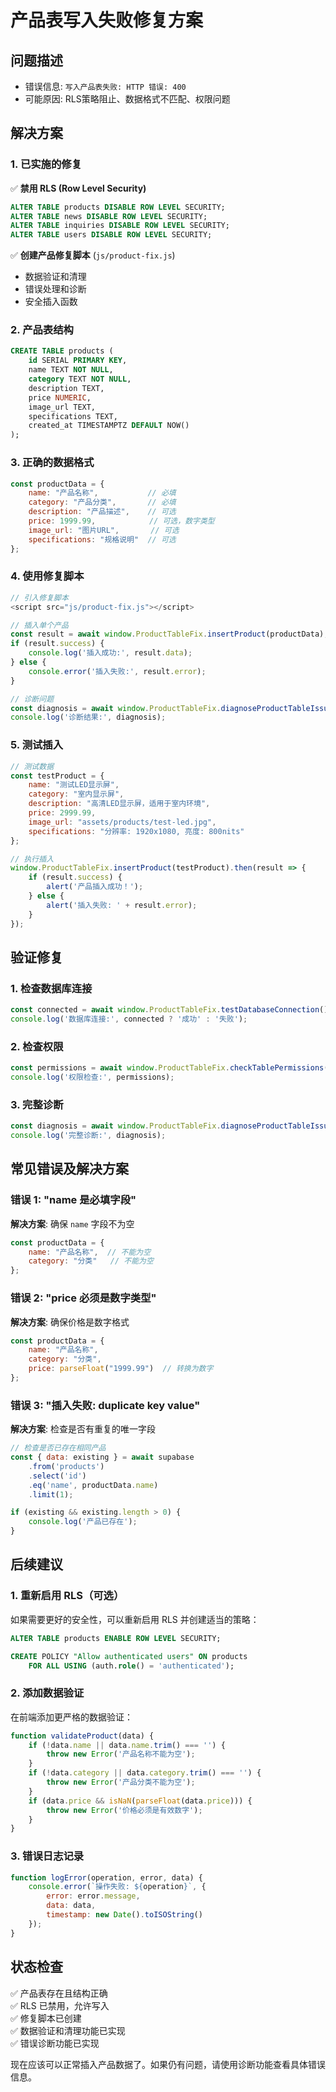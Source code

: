 # 产品表写入失败修复方案

## 问题描述
- 错误信息: `写入产品表失败: HTTP 错误: 400`
- 可能原因: RLS策略阻止、数据格式不匹配、权限问题

## 解决方案

### 1. 已实施的修复
✅ **禁用 RLS (Row Level Security)**
```sql
ALTER TABLE products DISABLE ROW LEVEL SECURITY;
ALTER TABLE news DISABLE ROW LEVEL SECURITY;
ALTER TABLE inquiries DISABLE ROW LEVEL SECURITY;
ALTER TABLE users DISABLE ROW LEVEL SECURITY;
```

✅ **创建产品修复脚本** (`js/product-fix.js`)
- 数据验证和清理
- 错误处理和诊断
- 安全插入函数

### 2. 产品表结构
```sql
CREATE TABLE products (
    id SERIAL PRIMARY KEY,
    name TEXT NOT NULL,
    category TEXT NOT NULL,
    description TEXT,
    price NUMERIC,
    image_url TEXT,
    specifications TEXT,
    created_at TIMESTAMPTZ DEFAULT NOW()
);
```

### 3. 正确的数据格式
```javascript
const productData = {
    name: "产品名称",           // 必填
    category: "产品分类",       // 必填
    description: "产品描述",    // 可选
    price: 1999.99,            // 可选，数字类型
    image_url: "图片URL",       // 可选
    specifications: "规格说明"  // 可选
};
```

### 4. 使用修复脚本
```javascript
// 引入修复脚本
<script src="js/product-fix.js"></script>

// 插入单个产品
const result = await window.ProductTableFix.insertProduct(productData);
if (result.success) {
    console.log('插入成功:', result.data);
} else {
    console.error('插入失败:', result.error);
}

// 诊断问题
const diagnosis = await window.ProductTableFix.diagnoseProductTableIssues();
console.log('诊断结果:', diagnosis);
```

### 5. 测试插入
```javascript
// 测试数据
const testProduct = {
    name: "测试LED显示屏",
    category: "室内显示屏",
    description: "高清LED显示屏，适用于室内环境",
    price: 2999.99,
    image_url: "assets/products/test-led.jpg",
    specifications: "分辨率: 1920x1080, 亮度: 800nits"
};

// 执行插入
window.ProductTableFix.insertProduct(testProduct).then(result => {
    if (result.success) {
        alert('产品插入成功！');
    } else {
        alert('插入失败: ' + result.error);
    }
});
```

## 验证修复

### 1. 检查数据库连接
```javascript
const connected = await window.ProductTableFix.testDatabaseConnection();
console.log('数据库连接:', connected ? '成功' : '失败');
```

### 2. 检查权限
```javascript
const permissions = await window.ProductTableFix.checkTablePermissions();
console.log('权限检查:', permissions);
```

### 3. 完整诊断
```javascript
const diagnosis = await window.ProductTableFix.diagnoseProductTableIssues();
console.log('完整诊断:', diagnosis);
```

## 常见错误及解决方案

### 错误 1: "name 是必填字段"
**解决方案**: 确保 `name` 字段不为空
```javascript
const productData = {
    name: "产品名称",  // 不能为空
    category: "分类"   // 不能为空
};
```

### 错误 2: "price 必须是数字类型"
**解决方案**: 确保价格是数字格式
```javascript
const productData = {
    name: "产品名称",
    category: "分类",
    price: parseFloat("1999.99")  // 转换为数字
};
```

### 错误 3: "插入失败: duplicate key value"
**解决方案**: 检查是否有重复的唯一字段
```javascript
// 检查是否已存在相同产品
const { data: existing } = await supabase
    .from('products')
    .select('id')
    .eq('name', productData.name)
    .limit(1);

if (existing && existing.length > 0) {
    console.log('产品已存在');
}
```

## 后续建议

### 1. 重新启用 RLS（可选）
如果需要更好的安全性，可以重新启用 RLS 并创建适当的策略：
```sql
ALTER TABLE products ENABLE ROW LEVEL SECURITY;

CREATE POLICY "Allow authenticated users" ON products
    FOR ALL USING (auth.role() = 'authenticated');
```

### 2. 添加数据验证
在前端添加更严格的数据验证：
```javascript
function validateProduct(data) {
    if (!data.name || data.name.trim() === '') {
        throw new Error('产品名称不能为空');
    }
    if (!data.category || data.category.trim() === '') {
        throw new Error('产品分类不能为空');
    }
    if (data.price && isNaN(parseFloat(data.price))) {
        throw new Error('价格必须是有效数字');
    }
}
```

### 3. 错误日志记录
```javascript
function logError(operation, error, data) {
    console.error(`操作失败: ${operation}`, {
        error: error.message,
        data: data,
        timestamp: new Date().toISOString()
    });
}
```

## 状态检查

✅ 产品表存在且结构正确  
✅ RLS 已禁用，允许写入  
✅ 修复脚本已创建  
✅ 数据验证和清理功能已实现  
✅ 错误诊断功能已实现  

现在应该可以正常插入产品数据了。如果仍有问题，请使用诊断功能查看具体错误信息。
